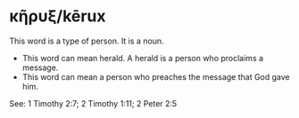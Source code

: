 # κῆρυξ/kērux
This word is a type of person. It is a noun.

* This word can mean herald. A herald is a person who proclaims a message. 
* This word can mean a person who preaches the message that God gave him.

See: 1 Timothy 2:7; 2 Timothy 1:11; 2 Peter 2:5
